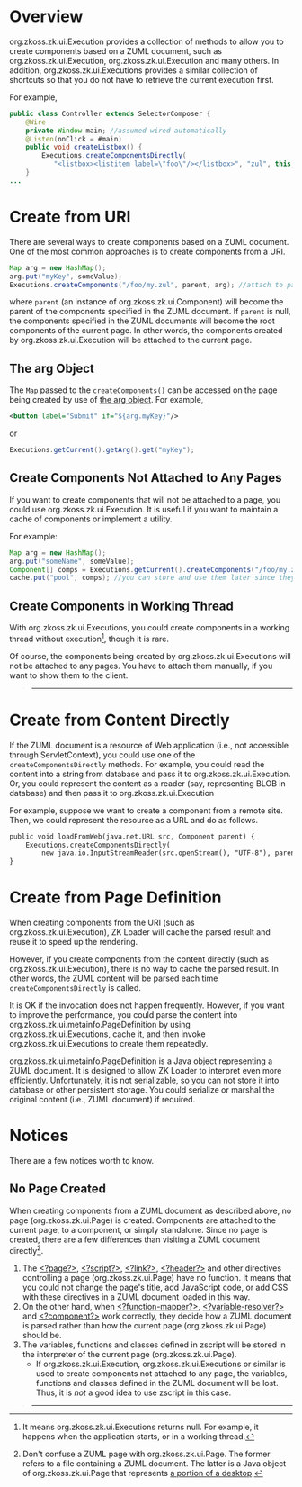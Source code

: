 

# Overview

<javadoc>org.zkoss.zk.ui.Execution</javadoc> provides a collection of
methods to allow you to create components based on a ZUML document, such
as
<javadoc method="createComponents(java.lang.String, org.zkoss.zk.ui.Component, java.util.Map)">org.zkoss.zk.ui.Execution</javadoc>,
<javadoc method="createComponentsDirectly(java.lang.String, java.lang.String, org.zkoss.zk.ui.Component, java.util.Map)">org.zkoss.zk.ui.Execution</javadoc>
and many others. In addition,
<javadoc>org.zkoss.zk.ui.Executions</javadoc> provides a similar
collection of shortcuts so that you do not have to retrieve the current
execution first.

For example,

``` Java
public class Controller extends SelectorComposer {
    @Wire
    private Window main; //assumed wired automatically
    @Listen(onClick = #main)
    public void createListbox() {
        Executions.createComponentsDirectly(
           "<listbox><listitem label=\"foo\"/></listbox>", "zul", this, null);
    }
...
```

# Create from URI

There are several ways to create components based on a ZUML document.
One of the most common approaches is to create components from a URI.

``` Java
Map arg = new HashMap();
arg.put("myKey", someValue);
Executions.createComponents("/foo/my.zul", parent, arg); //attach to page as root if parent is null
```

where `parent` (an instance of
<javadoc>org.zkoss.zk.ui.Component</javadoc>) will become the parent of
the components specified in the ZUML document. If `parent` is null, the
components specified in the ZUML documents will become the root
components of the current page. In other words, the components created
by
<javadoc method="createComponents(java.lang.String, org.zkoss.zk.ui.Component, java.util.Map)">org.zkoss.zk.ui.Execution</javadoc>
will be attached to the current page.

## The arg Object

The `Map` passed to the `createComponents()` can be accessed on the page
being created by use of [the arg
object](ZUML_Reference/EL_Expressions/Implicit_Objects/arg).
For example,

``` xml
<button label="Submit" if="${arg.myKey}"/>
```

or

``` java
Executions.getCurrent().getArg().get("myKey");
```

## Create Components Not Attached to Any Pages

If you want to create components that will not be attached to a page,
you could use
<javadoc method="createComponents(java.lang.String, java.util.Map)">org.zkoss.zk.ui.Execution</javadoc>.
It is useful if you want to maintain a cache of components or implement
a utility.

For example:

``` Java
Map arg = new HashMap();
arg.put("someName", someValue);
Component[] comps = Executions.getCurrent().createComponents("/foo/my.zul", arg); //won't be attached to a page
cache.put("pool", comps); //you can store and use them later since they are not (yet) attached to any pages
```

## Create Components in Working Thread

With
<javadoc method="createComponents(org.zkoss.zk.ui.WebApp, java.lang.String, java.util.Map)">org.zkoss.zk.ui.Executions</javadoc>,
you could create components in a working thread without execution[^1],
though it is rare.

Of course, the components being created by
<javadoc method="createComponents(org.zkoss.zk.ui.WebApp, java.lang.String, java.util.Map)">org.zkoss.zk.ui.Executions</javadoc>
will not be attached to any pages. You have to attach them manually, if
you want to show them to the client.

> ------------------------------------------------------------------------
>
> <references/>

# Create from Content Directly

If the ZUML document is a resource of Web application (i.e., not
accessible through ServletContext), you could use one of the
`createComponentsDirectly` methods. For example, you could read the
content into a string from database and pass it to
<javadoc method="createComponentsDirectly(java.lang.String, java.lang.String, org.zkoss.zk.ui.Component, java.util.Map)">org.zkoss.zk.ui.Execution</javadoc>.
Or, you could represent the content as a reader (say, representing BLOB
in database) and then pass it to
<javadoc method="createComponentsDirectly(java.io.Reader, java.lang.String, org.zkoss.zk.ui.Component, java.util.Map)">org.zkoss.zk.ui.Execution</javadoc>

For example, suppose we want to create a component from a remote site.
Then, we could represent the resource as a URL and do as follows.

``` xml
public void loadFromWeb(java.net.URL src, Component parent) {
    Executions.createComponentsDirectly(
        new java.io.InputStreamReader(src.openStream(), "UTF-8"), parent, null);
}
```

# Create from Page Definition

When creating components from the URI (such as
<javadoc method="createComponents(java.lang.String, org.zkoss.zk.ui.Component, java.util.Map)">org.zkoss.zk.ui.Execution</javadoc>),
ZK Loader will cache the parsed result and reuse it to speed up the
rendering.

However, if you create components from the content directly (such as
<javadoc method="createComponentsDirectly(java.lang.String, java.lang.String, org.zkoss.zk.ui.Component, java.util.Map)">org.zkoss.zk.ui.Execution</javadoc>),
there is no way to cache the parsed result. In other words, the ZUML
content will be parsed each time `createComponentsDirectly` is called.

It is OK if the invocation does not happen frequently. However, if you
want to improve the performance, you could parse the content into
<javadoc>org.zkoss.zk.ui.metainfo.PageDefinition</javadoc> by using
<javadoc method="getPageDefinitionDirectly(org.zkoss.zk.ui.WebApp, java.lang.String, java.lang.String)">org.zkoss.zk.ui.Executions</javadoc>,
cache it, and then invoke
<javadoc method="createComponents(org.zkoss.zk.ui.metainfo.PageDefinition, org.zkoss.zk.ui.Component, java.util.Map)">org.zkoss.zk.ui.Executions</javadoc>
to create them repeatedly.

<javadoc>org.zkoss.zk.ui.metainfo.PageDefinition</javadoc> is a Java
object representing a ZUML document. It is designed to allow ZK Loader
to interpret even more efficiently. Unfortunately, it is not
serializable, so you can not store it into database or other persistent
storage. You could serialize or marshal the original content (i.e., ZUML
document) if required.

# Notices

There are a few notices worth to know.

## No Page Created

When creating components from a ZUML document as described above, no
page (<javadoc>org.zkoss.zk.ui.Page</javadoc>) is created. Components
are attached to the current page, to a component, or simply standalone.
Since no page is created, there are a few differences than visiting a
ZUML document directly[^2].

1.  The
    [\<?page?\>](ZUML_Reference/ZUML/Processing_Instructions/page),
    [\<?script?\>](ZUML_Reference/ZUML/Processing_Instructions/script),
    [\<?link?\>](ZUML_Reference/ZUML/Processing_Instructions/link),
    [\<?header?\>](ZUML_Reference/ZUML/Processing_Instructions/header)
    and other directives controlling a page
    (<javadoc>org.zkoss.zk.ui.Page</javadoc>) have no function. It means
    that you could not change the page's title, add JavaScript code, or
    add CSS with these directives in a ZUML document loaded in this way.
2.  On the other hand, when
    [\<?function-mapper?\>](ZUML_Reference/ZUML/Processing_Instructions/function-mapper),
    [\<?variable-resolver?\>](ZUML_Reference/ZUML/Processing_Instructions/variable-resolver)
    and
    [\<?component?\>](ZUML_Reference/ZUML/Processing_Instructions/component)
    work correctly, they decide how a ZUML document is parsed rather
    than how the current page (<javadoc>org.zkoss.zk.ui.Page</javadoc>)
    should be.
3.  The variables, functions and classes defined in zscript will be
    stored in the interpreter of the current page
    (<javadoc method="getInterpreter(java.lang.String)">org.zkoss.zk.ui.Page</javadoc>).
    - If
      <javadoc method="createComponents(java.lang.String, java.util.Map)">org.zkoss.zk.ui.Execution</javadoc>,
      <javadoc method="createComponents(org.zkoss.zk.ui.WebApp, java.lang.String, java.util.Map)">org.zkoss.zk.ui.Executions</javadoc>
      or similar is used to create components not attached to any page,
      the variables, functions and classes defined in the ZUML document
      will be lost. Thus, it is *not* a good idea to use zscript in this
      case.

> ------------------------------------------------------------------------
>
> <references/>

[^1]: It means
    <javadoc method="getCurrent()">org.zkoss.zk.ui.Executions</javadoc>
    returns null. For example, it happens when the application starts,
    or in a working thread.

[^2]: Don't confuse a ZUML page with
    <javadoc>org.zkoss.zk.ui.Page</javadoc>. The former refers to a file
    containing a ZUML document. The latter is a Java object of
    <javadoc>org.zkoss.zk.ui.Page</javadoc> that represents [a portion
    of a
    desktop]({{site.baseurl}}/zk_dev_ref/UI_Composing/Component-based_UI#Desktop.2C_Page_and_Component).
